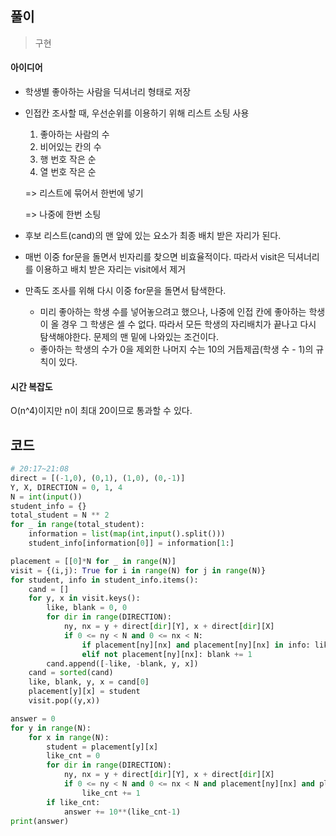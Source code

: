 ## 풀이

> 구현

#### 아이디어

- 학생별 좋아하는 사람을 딕셔너리 형태로 저장

- 인접칸 조사할 때, 우선순위를 이용하기 위해 리스트 소팅 사용

  1. 좋아하는 사람의 수
  2. 비어있는 칸의 수
  3. 행 번호 작은 순
  4. 열 번호 작은 순

  => 리스트에 묶어서 한번에 넣기

  => 나중에 한번 소팅

- 후보 리스트(cand)의 맨 앞에 있는 요소가 최종 배치 받은 자리가 된다.

- 매번 이중 for문을 돌면서 빈자리를 찾으면 비효율적이다. 따라서 visit은 딕셔너리를 이용하고 배치 받은 자리는 visit에서 제거

- 만족도 조사를 위해 다시 이중 for문을 돌면서 탐색한다. 

  - 미리 좋아하는 학생 수를 넣어놓으려고 했으나, 나중에 인접 칸에 좋아하는 학생이 올 경우 그 학생은 셀 수 없다. 따라서 모든 학생의 자리배치가 끝나고 다시 탐색해야한다. 문제의 맨 밑에 나와있는 조건이다.
  - 좋아하는 학생의 수가 0을 제외한 나머지 수는 10의 거듭제곱(학생 수 - 1)의 규칙이 있다.



#### 시간 복잡도

O(n^4)이지만 n이 최대 20이므로 통과할 수 있다.



## 코드

```python
# 20:17~21:08
direct = [(-1,0), (0,1), (1,0), (0,-1)]
Y, X, DIRECTION = 0, 1, 4
N = int(input())
student_info = {}
total_student = N ** 2
for _ in range(total_student):
    information = list(map(int,input().split()))
    student_info[information[0]] = information[1:]

placement = [[0]*N for _ in range(N)]
visit = {(i,j): True for i in range(N) for j in range(N)}
for student, info in student_info.items():
    cand = []
    for y, x in visit.keys():
        like, blank = 0, 0
        for dir in range(DIRECTION):
            ny, nx = y + direct[dir][Y], x + direct[dir][X]
            if 0 <= ny < N and 0 <= nx < N:
                if placement[ny][nx] and placement[ny][nx] in info: like += 1
                elif not placement[ny][nx]: blank += 1
        cand.append([-like, -blank, y, x])
    cand = sorted(cand)
    like, blank, y, x = cand[0]
    placement[y][x] = student
    visit.pop((y,x))

answer = 0
for y in range(N):
    for x in range(N):
        student = placement[y][x]
        like_cnt = 0
        for dir in range(DIRECTION):
            ny, nx = y + direct[dir][Y], x + direct[dir][X]
            if 0 <= ny < N and 0 <= nx < N and placement[ny][nx] and placement[ny][nx] in student_info[student]:
                like_cnt += 1
        if like_cnt:
            answer += 10**(like_cnt-1)
print(answer)
```

